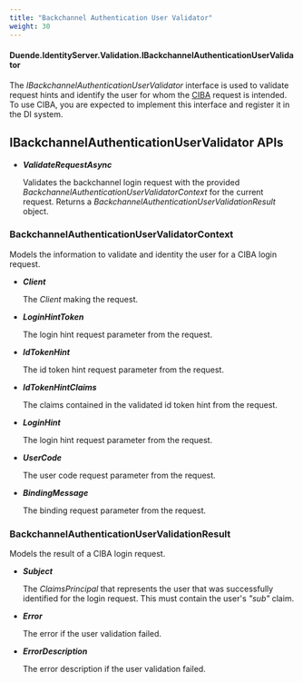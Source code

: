 ```yaml
---
title: "Backchannel Authentication User Validator"
weight: 30
---
```


#### Duende.IdentityServer.Validation.IBackchannelAuthenticationUserValidator

The *IBackchannelAuthenticationUserValidator* interface is used to validate request hints and identify the user for whom the [CIBA](/identityserver/v6/ui/ciba) request is intended.
To use CIBA, you are expected to implement this interface and register it in the DI system.

## IBackchannelAuthenticationUserValidator APIs

* ***ValidateRequestAsync***
    
    Validates the backchannel login request with the provided *BackchannelAuthenticationUserValidatorContext* for the current request.
    Returns a *BackchannelAuthenticationUserValidationResult* object.


### BackchannelAuthenticationUserValidatorContext
Models the information to validate and identity the user for a CIBA login request.

* ***Client***
    
    The *Client* making the request.

* ***LoginHintToken***
    
    The login hint request parameter from the request.

* ***IdTokenHint***
    
    The id token hint request parameter from the request.

* ***IdTokenHintClaims***
    
    The claims contained in the validated id token hint from the request.

* ***LoginHint***
    
    The login hint request parameter from the request.

* ***UserCode***
    
    The user code request parameter from the request.

* ***BindingMessage***
    
    The binding request parameter from the request.


### BackchannelAuthenticationUserValidationResult
Models the result of a CIBA login request.

* ***Subject***
    
    The *ClaimsPrincipal* that represents the user that was successfully identified for the login request.
    This must contain the user's *"sub"* claim.

* ***Error***
    
    The error if the user validation failed.

* ***ErrorDescription***
    
    The error description if the user validation failed.
